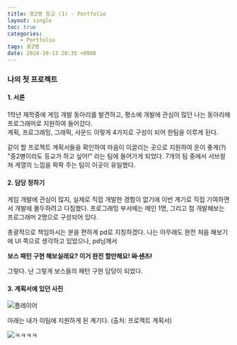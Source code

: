 ```yaml
---
title: 중2병 등교 (1) - Portfolio
layout: single 
toc: true
categories:	
    - Portfolio
tags: 중2병
date: 2024-10-13 20:35 +0900
---
```


### 나의 첫 프로젝트

#### 1. 서론
 1학년 재학중에 게임 개발 동아리를 발견하고, 평소에 개발에 관심이 많던 나는 동아리에 프로그래머로 지원하여 들어갔다.  
계획, 프로그래밍, 그래픽, 사운드 이렇게 4가지로 구성이 되어 한팀을 이루게 된다.

 같이 할 프로젝트 계획서들을 확인하여 마음이 이끌리는 곳으로 지원하여 운이 좋게(?) "중2병이라도 등교가 하고 싶어!" 라는 팀에 들어가게 되었다.
7개의 팀 중에서 서브컬쳐 계열의 느낌을 팍팍 주는 팀이 이곳이 유일했다. 

#### 2. 담당 정하기
 게임 개발에 관심이 많지, 실제로 직접 개발한 경험이 없기에 이번 계기로 직접 기여하면서 개발에 몰두하려고 다짐했다.
프로그래밍 부서에는 메인 1명, 그리고 첨 개발해보는 프로그래머 2명으로 구성되어 있다.

 총괄적으로 책임하시는 분을 편하게 pd로 지칭하겠다.
나는 아무래도 완전 처음 해보기에 UI 쪽으로 생각하고 있었으나, pd님께서 

**보스 패턴 구현 해보실래요? 이거 완전 할만해요! ~~와 샌즈!~~**

그렇다. 난 그렇게 보스들의 패턴 구현 담당이 되었다.


#### 3. 계획서에 있던 사진
![플레이어](https://github.com/user-attachments/assets/5c655d6f-c1eb-40c7-8382-f6a2c8c0ef4b)

아래는 내가 이팀에 지원하게 된 계기다. (출처: 프로젝트 계획서)

![ㅋㅋㅋㅋ](https://github.com/user-attachments/assets/9c1ec76a-6982-4dbb-bafe-bb9e2d36f376)
